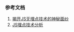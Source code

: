 

### 参考文档
1. [揭开JS无埋点技术的神秘面纱](http://web.jobbole.com/94895/)
2. [JS埋点技术分析](http://unclechen.github.io/2017/12/24/JS%E5%9F%8B%E7%82%B9%E6%8A%80%E6%9C%AF%E5%88%86%E6%9E%90/)
